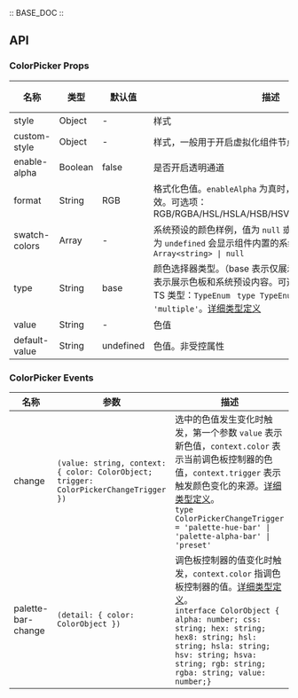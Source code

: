 :: BASE_DOC ::

## API

### ColorPicker Props

名称 | 类型 | 默认值 | 描述 | 必传
-- | -- | -- | -- | --
style | Object | - | 样式 | N
custom-style | Object | - | 样式，一般用于开启虚拟化组件节点场景 | N
enable-alpha | Boolean | false | 是否开启透明通道 | N
format | String | RGB | 格式化色值。`enableAlpha` 为真时，`RGBA/HSLA/HSVA` 等值有效。可选项：RGB/RGBA/HSL/HSLA/HSB/HSV/HSVA/HEX/CMYK/CSS | N
swatch-colors | Array | - | 系统预设的颜色样例，值为 `null` 或 `[]` 则不显示系统色，值为 `undefined` 会显示组件内置的系统默认色。TS 类型：`Array<string> \| null` | N
type | String | base | 颜色选择器类型。（base 表示仅展示系统预设内容; multiple 表示展示色板和系统预设内容。可选项：base/multiple。TS 类型：`TypeEnum ` `type TypeEnum = 'base' \| 'multiple'`。[详细类型定义](https://github.com/Tencent/tdesign-miniprogram/tree/develop/src/color-picker/type.ts) | N
value | String | - | 色值 | N
default-value | String | undefined | 色值。非受控属性 | N

### ColorPicker Events

名称 | 参数 | 描述
-- | -- | --
change | `(value: string, context: { color: ColorObject; trigger: ColorPickerChangeTrigger })` | 选中的色值发生变化时触发，第一个参数 `value` 表示新色值，`context.color` 表示当前调色板控制器的色值，`context.trigger` 表示触发颜色变化的来源。[详细类型定义](https://github.com/Tencent/tdesign-miniprogram/tree/develop/src/color-picker/type.ts)。<br/>`type ColorPickerChangeTrigger = 'palette-hue-bar' \| 'palette-alpha-bar' \| 'preset' `<br/>
palette-bar-change | `(detail: { color: ColorObject })` | 调色板控制器的值变化时触发，`context.color` 指调色板控制器的值。[详细类型定义](https://github.com/Tencent/tdesign-miniprogram/tree/develop/src/color-picker/type.ts)。<br/>`interface ColorObject { alpha: number; css: string; hex: string; hex8: string; hsl: string; hsla: string; hsv: string; hsva: string; rgb: string; rgba: string; value: number;}`<br/>
